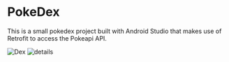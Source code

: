 # PokeDex
This is a small pokedex project built with Android Studio that makes use of Retrofit to access the Pokeapi API.

![Dex](https://user-images.githubusercontent.com/95761219/231884738-9a641377-28aa-494a-8a35-8494b565f20f.jpg)
![details](https://user-images.githubusercontent.com/95761219/231884736-e5116778-7850-4f17-b538-34969dc2cca5.jpg)

